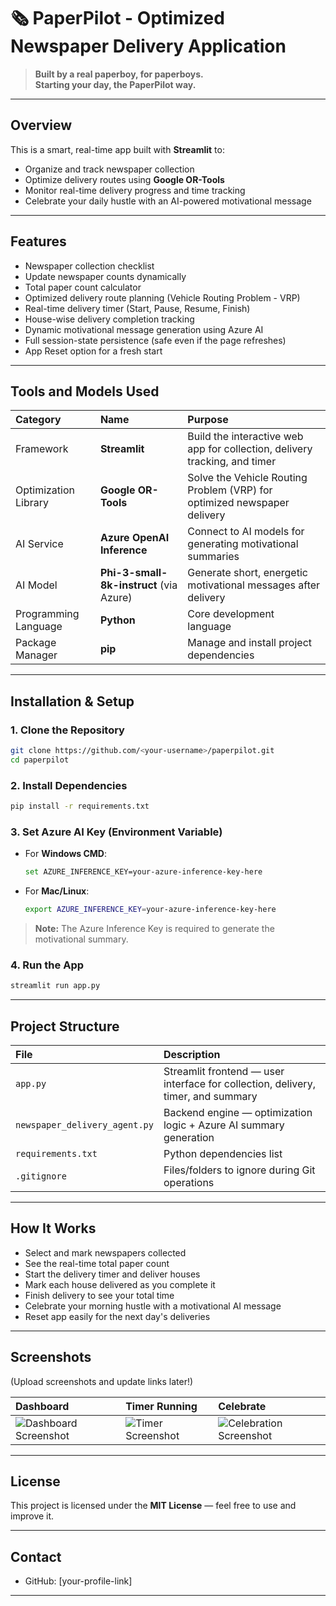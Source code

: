 # 🗞️ PaperPilot - Optimized Newspaper Delivery Application

> **Built by a real paperboy, for paperboys.**  
> **Starting your day, the PaperPilot way.**

---

## Overview

This is a smart, real-time app built with **Streamlit** to:

- Organize and track newspaper collection
- Optimize delivery routes using **Google OR-Tools**
- Monitor real-time delivery progress and time tracking
- Celebrate your daily hustle with an AI-powered motivational message

---

## Features

-  Newspaper collection checklist
-  Update newspaper counts dynamically
-  Total paper count calculator
-  Optimized delivery route planning (Vehicle Routing Problem - VRP)
-  Real-time delivery timer (Start, Pause, Resume, Finish)
-  House-wise delivery completion tracking
-  Dynamic motivational message generation using Azure AI
-  Full session-state persistence (safe even if the page refreshes)
-  App Reset option for a fresh start

---

## Tools and Models Used

| Category | Name | Purpose |
|:---|:---|:---|
| Framework | **Streamlit** | Build the interactive web app for collection, delivery tracking, and timer |
| Optimization Library | **Google OR-Tools** | Solve the Vehicle Routing Problem (VRP) for optimized newspaper delivery |
| AI Service | **Azure OpenAI Inference** | Connect to AI models for generating motivational summaries |
| AI Model | **Phi-3-small-8k-instruct** (via Azure) | Generate short, energetic motivational messages after delivery |
| Programming Language | **Python** | Core development language |
| Package Manager | **pip** | Manage and install project dependencies |

---

## Installation & Setup

### 1. Clone the Repository
```bash
git clone https://github.com/<your-username>/paperpilot.git
cd paperpilot
```

### 2. Install Dependencies
```bash
pip install -r requirements.txt
```

### 3. Set Azure AI Key (Environment Variable)

- For **Windows CMD**:
  ```bash
  set AZURE_INFERENCE_KEY=your-azure-inference-key-here
  ```

- For **Mac/Linux**:
  ```bash
  export AZURE_INFERENCE_KEY=your-azure-inference-key-here
  ```

>  **Note:** The Azure Inference Key is required to generate the motivational summary.

### 4. Run the App
```bash
streamlit run app.py
```

---
## Project Structure

| File | Description |
|:---|:---|
| `app.py` | Streamlit frontend — user interface for collection, delivery, timer, and summary |
| `newspaper_delivery_agent.py` | Backend engine — optimization logic + Azure AI summary generation |
| `requirements.txt` | Python dependencies list |
| `.gitignore` | Files/folders to ignore during Git operations |

---

## How It Works

- Select and mark newspapers collected
- See the real-time total paper count
- Start the delivery timer and deliver houses
- Mark each house delivered as you complete it
- Finish delivery to see your total time
- Celebrate your morning hustle with a motivational AI message
- Reset app easily for the next day's deliveries

---

## Screenshots

(Upload screenshots and update links later!)

| Dashboard | Timer Running | Celebrate |
|:---|:---|:---|
| ![Dashboard Screenshot](link) | ![Timer Screenshot](link) | ![Celebration Screenshot](link) |

---

## License

This project is licensed under the **MIT License** — feel free to use and improve it.

---

## Contact

- GitHub: [your-profile-link]

---
